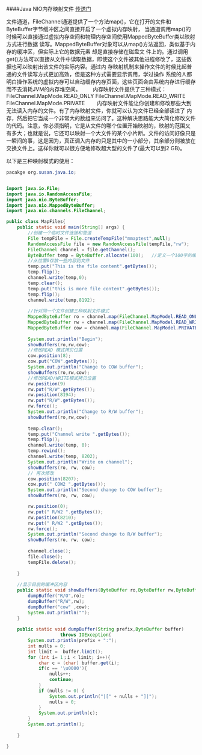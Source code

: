 ####Java NIO内存映射文件
[传送门][1]

文件通道，FileChannel通道提供了一个方法map()，它在打开的文件和ByteBuffer字节缓冲区之间直接开启了一个虚拟内存映射， 当通道调用map()的时候可以直接通过虚拟内存空间和物理内存空间使用MappedByteBuffer类以映射方式进行数据 读写。MappedByteBuffer对象可以从map()方法返回，类似基于内存的缓冲区，但实际上它的数据元素 却是直接存储在磁盘文 件上的。通过调用get()方法可以直接从文件中读取数据，即使这个文件被其他进程修改了，这些数据也可以映射出该文件的实际内容。通过内 存映射机制来操作文件的时候比起普通的文件读写方式更加高效，但是这种方式需要显示调用，学过操作 系统的人都明白操作系统的虚拟内存可以自动缓存内存页面，这些页面会由系统内存进行缓存而不去消耗JVM的内存堆空间。
　　内存映射文件提供了三种模式：
FileChannel.MapMode.READ_ONLY
FileChannel.MapMode.READ_WRITE
FileChannel.MapMode.PRIVATE
　　内存映射文件能让你创建和修改那些大到无法读入内存的文件。有了内存映射文件，你就可以认为文件已经全部读进了 内存，然后把它当成一个非常大的数组来访问了。这种解决思路能大大简化修改文件的代码。注意，你必须指明，它是从文件的哪个位置开始映射的，映射的范围又 有多大；也就是说，它还可以映射一个大文件的某个小片断。文件的访问好像只是一瞬间的事，这是因为，真正调入内存的只是其中的一小部分，其余部分则被放在 交换文件上。这样你就可以很方便地修改超大型的文件了(最大可以到2 GB)。
  
以下是三种映射模式的使用：
```java
pacakge org.susan.java.io;


import java.io.File;
import java.io.RandomAccessFile;
import java.nio.ByteBuffer;
import java.nio.MappedByteBuffer;
import java.nio.channels.FileChannel;

public class MapFiles{
	public static void main(String[] args) {
    	//创建一个临时文件连接和管道
        File tempFile = File.createTempFile("mmaptest",null);
        RandomAccessFile file = new RandomAccessFile(tempFile,"rw");
        FileChannel channel = file.getChannel();
        ByteBuffer temp = ByteBuffer.allocate(100);   //定义一个100字的缓存
        //从位置0存放一些内容到文件
        temp.put("This is the file content".getBytes());
        temp.flip();
        channel.write(temp,0);
        temp.clear();
        temp.put("this is more file content".getBytes());
        temp.flip();
        channel.write(temp,8192);
        
        //针对同一个文件创建三种映射文件模式
        MappedByteBuffer ro = channel.map(FileChannel.MapModel.READ_ONLY,0,channel.size());
        MappedByteBuffer rw = channel.map(FileChannel.MapModel.READ_WRITE,0,channel.size());
        MappedByteBuffer cow = channel.map(FileChannel.MapModel.PRIVATE,0,channel.size());
        
        System.out.println("Begin");
        showBuffers(ro,rw,cow);
        //修改READ 模式拷贝位置
        cow.position(8);
        cow.put("COW".getBytes());
        System.out.println("Change to COW buffer");
        showBuffers(ro,rw,cow);
        //修改READ/WRITE模式拷贝位置
        rw.position(9)
        rw.put("R/W".getBytes());
        rw.position(8194);
        rw.put("R/W".getBytes());
        rw.force();
        System.out.println("Change to R/W buffer");
        showBufferd(ro,rw,cow);
        
        temp.clear();
        temp.put("Channel write ".getBytes());
        temp.flip();
        channel.write(temp, 0);
        temp.rewind();
        channel.write(temp, 8202);
        System.out.println("Write on channel");
        showBuffers(ro, rw, cow);
        // 再次修改
        cow.position(8207);
        cow.put(" COW2 ".getBytes());
        System.out.println("Second change to COW buffer");
        showBuffers(ro, rw, cow);

        rw.position(0);
        rw.put(" R/W2 ".getBytes());
        rw.position(8210);
        rw.put(" R/W2 ".getBytes());
        rw.force();
        System.out.println("Second change to R/W buffer");
        showBuffers(ro, rw, cow);
      
        channel.close();
        file.close();
        tempFile.delete();
        
    }
    
    //显示目前的缓冲区内容
    public static void showBuffers(ByteBuffer ro,ByteBuffer rw,ByteBuffer cow) throw IOException{
    	dumpBuffer("R/O",ro);
        dumpBuffer("R/W",rw);
        dumpBuffer("cow" ,cow);
        System.out.println("");
    }
    
    public static void dumpBuffer(String prefix,ByteBuffer buffer)
    				throws IOException{
    	System.out.println(prefix + ":");
        int nulls = 0;
        int limit =  buffer.limit();
        for (int i= 1；i < limit; i++){
        	char c = (char) buffer.get(i);
            if(c == '\u0000'){
            	nulls++;
                continue;
            }
            if (nulls != 0) {
            	System.out.println("|[" + nulls + "]|");
                nulls = 0;
            }
            System.out.println(c);
        }
        System.out.println();
    
    }

}
```









[1]:http://blog.sina.com.cn/s/blog_63743d1c0100q1ti.html










